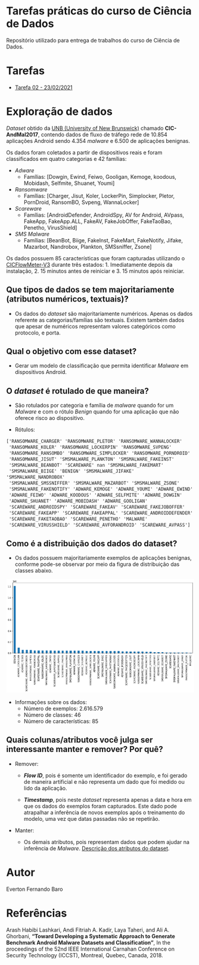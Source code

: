 # Tarefas práticas do curso de Ciência de Dados

Repositório utilizado para entrega de trabalhos do curso de Ciência de Dados.

# Tarefas

- [Tarefa 02 - 23/02/2021](https://github.com/efbaro/CDadosSeg/tree/main/T2)

# Exploração de dados

*Dataset* obtido da [UNB (University of New Brunswick)](https://www.unb.ca/cic/datasets/andmal2017.html) chamado **CIC-AndMal2017**, contendo dados de fluxo de tráfego rede de 10.854 aplicações Android sendo 4.354 *malware* e 6.500 de aplicações benignas.

Os dados foram coletados a partir de dispositivos reais e foram classificados em quatro categorias e 42 famílias:

- *Adware*
  - Famílias: [Dowgin, Ewind, Feiwo, Gooligan, Kemoge, koodous, Mobidash, Selfmite, Shuanet, Youmi]
- *Ransomware*
  - Famílias: [Charger, Jisut, Koler, LockerPin, Simplocker, Pletor, PornDroid, RansomBO, Svpeng, WannaLocker]
- *Scareware*
  - Famílias: [AndroidDefender, AndroidSpy, AV for Android, AVpass, FakeApp, FakeApp.ALL, FakeAV, FakeJobOffer, FakeTaoBao, Penetho, VirusShield]
- *SMS Malware*
  - Famílias: [BeanBot, Biige, FakeInst, FakeMart, FakeNotify, Jifake, Mazarbot, Nandrobox, Plankton, SMSsniffer, Zsone]

Os dados possuem 85 características que foram capturadas utilizando o [CICFlowMeter-V3](https://www.unb.ca/cic/research/applications.html#CICFlowMeter) durante três estados: 1. Imediatamente depois da instalação, 2. 15 minutos antes de reiniciar e 3. 15 minutos após reiniciar.

## Que tipos de dados se tem majoritariamente (atributos numéricos, textuais)?

- Os dados do *dataset* são majoritariamente numéricos. Apenas os dados referente as categorias/famílias são textuais. Existem também dados que apesar de numéricos representam valores categóricos como protocolo, e porta.

## Qual o objetivo com esse dataset?

- Gerar um modelo de classificação que permita identificar *Malware* em dispositivos Android.

## O *dataset* é rotulado de que maneira?

- São rotulados por categoria e família de *malware* quando for um *Malware* e com o rótulo *Benign* quando for uma aplicação que não oferece risco ao dispositivo.

- Rótulos:

```
['RANSOMWARE_CHARGER' 'RANSOMWARE_PLETOR' 'RANSOMWARE_WANNALOCKER'
 'RANSOMWARE_KOLER' 'RANSOMWARE_LOCKERPIN' 'RANSOMWARE_SVPENG'
 'RANSOMWARE_RANSOMBO' 'RANSOMWARE_SIMPLOCKER' 'RANSOMWARE_PORNDROID'
 'RANSOMWARE_JISUT' 'SMSMALWARE_PLANKTON' 'SMSMALWARE_FAKEINST'
 'SMSMALWARE_BEANBOT' 'SCAREWARE' nan 'SMSMALWARE_FAKEMART'
 'SMSMALWARE_BIIGE' 'BENIGN' 'SMSMALWARE_JIFAKE' 'SMSMALWARE_NANDROBOX'
 'SMSMALWARE_SMSSNIFFER' 'SMSMALWARE_MAZARBOT' 'SMSMALWARE_ZSONE'
 'SMSMALWARE_FAKENOTIFY' 'ADWARE_KEMOGE' 'ADWARE_YOUMI' 'ADWARE_EWIND'
 'ADWARE_FEIWO' 'ADWARE_KOODOUS' 'ADWARE_SELFMITE' 'ADWARE_DOWGIN'
 'ADWARE_SHUANET' 'ADWARE_MOBIDASH' 'ADWARE_GOOLIGAN'
 'SCAREWARE_ANDROIDSPY' 'SCAREWARE_FAKEAV' 'SCAREWARE_FAKEJOBOFFER'
 'SCAREWARE_FAKEAPP' 'SCAREWARE_FAKEAPPAL' 'SCAREWARE_ANDROIDDEFENDER'
 'SCAREWARE_FAKETAOBAO' 'SCAREWARE_PENETHO' 'MALWARE'
 'SCAREWARE_VIRUSSHIELD' 'SCAREWARE_AVFORANDROID' 'SCAREWARE_AVPASS']
```

## Como é a distribuição dos dados do dataset?

- Os dados possuem majoritariamente exemplos de aplicações benignas, conforme pode-se observar por meio da figura de distribuição das classes abaixo.

![Distribuição de classes nos dados](fig/distribuicao_de_classes.png)

- Informações sobre os dados:
  - Número de exemplos: 2.616.579
  - Número de classes: 46
  - Número de características: 85

## Quais colunas/atributos você julga ser interessante manter e remover? Por quê?

- Remover:
  - ***Flow ID***, pois é somente um identificador do exemplo, e foi gerado de maneira artificial e não representa um dado que foi medido ou lido da aplicação.

  - ***Timestamp***, pois neste *dataset* representa apenas a data e hora em que os dados do exemplos foram capturados. Este dado pode atrapalhar a inferência de novos exemplos após o treinamento do modelo, uma vez que datas passadas não se repetirão.

- Manter:
  - Os demais atributos, pois representam dados que podem ajudar na inferência de *Malware*. [Descrição dos atributos do dataset]().

# Autor

Everton Fernando Baro

# Referências

Arash Habibi Lashkari, Andi Fitriah A. Kadir, Laya Taheri, and Ali A. Ghorbani, **“Toward Developing a Systematic Approach to Generate Benchmark Android Malware Datasets and Classification”**, In the proceedings of the 52nd IEEE International Carnahan Conference on Security Technology (ICCST), Montreal, Quebec, Canada, 2018.
